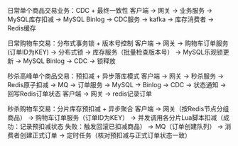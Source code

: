 日常单个商品交易业务：CDC + 最终一致性
客户端 -> 网关 -> 业务服务 -> MySQL库存扣减 -> MySQL Binlog -> CDC服务 -> kafka -> 库存消费者 -> Redis缓存

日常购物车交易：分布式事务锁 + 版本号控制
客户端 -> 网关 -> 购物车订单服务(订单ID为KEY) -> 分布式锁 -> 库存服务（批量检查版本号） -> MySQL乐观锁更新 -> MySQL Binlog -> CDC -> 锁释放

秒杀高峰单个商品交易：预扣减 + 异步落库模式
客户端 -> 网关 -> 秒杀服务 -> Redis原子扣减 -> MQ -> 订单服务 -> MySQL -> Binlog -> CDC -> 状态通知 -> 回写Redis订单状态
客户端 -> 网关 -> redis记录订单

秒杀购物车交易：分片库存预扣减 + 异步聚合
客户端 -> 网关（按Redis节点分组商品） -> 购物车订单服务（订单ID为KEY） -> 并发调用各分片Lua脚本扣减（成功：记录预扣减状态 失败：触发回滚已扣减商品） -> MQ（订单创建队列） -> 消费者创建正式订单 -> 定时任务（核对预扣减与正式订单状态一致）

